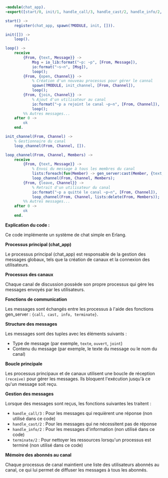 ```erlang
-module(chat_app).
-export([start/0, init/1, handle_call/3, handle_cast/2, handle_info/2, terminate/2]).

start() ->
    register(chat_app, spawn(?MODULE, init, [])).

init([]) ->
    loop().

loop() ->
    receive
        {From, {text, Message}} ->
            Msg = io_lib:format("~p: ~p", [From, Message]),
            io:format("~s~n", [Msg]),
            loop();
        {From, {open, Channel}} ->
            % Création d'un nouveau processus pour gérer le cannal
            spawn(?MODULE, init_channel, [From, Channel]),
            loop();
        {From, {join, Channel}} ->
            % Ajout d'un utilisateur au canal
            io:format("~p a rejoint le canal ~p~n", [From, Channel]),
            loop();
        %% Autres messages...
    after 0 ->
        ok
    end.

init_channel(From, Channel) ->
    % Gestionnaire du canal
    loop_channel(From, Channel, []).

loop_channel(From, Channel, Members) ->
    receive
        {From, {text, Message}} ->
            % Envoi du message à tous les membres du canal
            lists:foreach(fun(Member) -> gen_server:cast(Member, {text, Message}) end, Members),
            loop_channel(From, Channel, Members);
        {From, {leave, Channel}} ->
            % Retrait d'un utilisateur du canal
            io:format("~p a quitté le canal ~p~n", [From, Channel]),
            loop_channel(From, Channel, lists:delete(From, Members));
        %% Autres messages...
    after 0 ->
        ok
    end.
```

**Explication du code :**

Ce code implémente un système de chat simple en Erlang.

**Processus principal (chat_app)**

Le processus principal (chat_app) est responsable de la gestion des messages globaux, tels que la création de canaux et la connexion des utilisateurs.

**Processus des canaux**

Chaque canal de discussion possède son propre processus qui gère les messages envoyés par les utilisateurs.

**Fonctions de communication**

Les messages sont échangés entre les processus à l'aide des fonctions gen_server : `{call, cast, info, terminate}`.

**Structure des messages**

Les messages sont des tuples avec les éléments suivants :

* Type de message (par exemple, `texte`, `ouvert`, `joint`)
* Contenu du message (par exemple, le texte du message ou le nom du canal)

**Boucle principale**

Les processus principaux et de canaux utilisent une boucle de réception `(receive)` pour gérer les messages. Ils bloquent l'exécution jusqu'à ce qu'un message soit reçu.

**Gestion des messages**

Lorsque des messages sont reçus, les fonctions suivantes les traitent :

* `handle_call/3` : Pour les messages qui requièrent une réponse (non utilisé dans ce code)
* `handle_cast/2` : Pour les messages qui ne nécessitent pas de réponse
* `handle_info/2` : Pour les messages d'information (non utilisé dans ce code)
* `terminate/2` : Pour nettoyer les ressources lorsqu'un processus est terminé (non utilisé dans ce code)

**Mémoire des abonnés au canal**

Chaque processus de canal maintient une liste des utilisateurs abonnés au canal, ce qui lui permet de diffuser les messages à tous les abonnés.